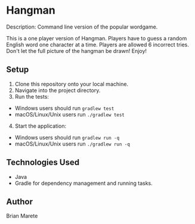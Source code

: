 # Hangman

Description: Command line version of the popular wordgame. 

This is a one player version of Hangman. Players have to guess a random English word one character at a time. Players are allowed 6 incorrect tries. Don't let the full picture of the hangman be drawn! Enjoy!

## Setup

1. Clone this repository onto your local machine.
2. Navigate into the project directory.
3. Run the tests:
  * Windows users should run `gradlew test`
  * macOS/Linux/Unix users run `./gradlew test`
4. Start the application: 
  * Windows users should run `gradlew run -q`
  * macOS/Linux/Unix users run `./gradlew run -q`

## Technologies Used
* Java
* Gradle for dependency management and running tasks.

## Author
Brian Marete
